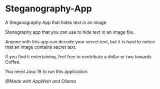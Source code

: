# Steganography-App
A Steganography App that hides text in an image

Stenography app that you can use to hide text in an image file.

Anyone with this app can decode your secret text, but it is hard to notice that an image contains secret text.

If you find it entertaining, feel free to contribute a dollar or two towards Coffee.

You need Java 19 to run this application.

<i>@Made with AppWish and Ollama</i>
